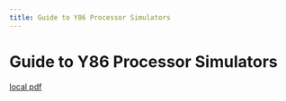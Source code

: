 ```yaml
---
title: Guide to Y86 Processor Simulators
---
```


# Guide to Y86 Processor Simulators

[local pdf](../../../pdfs/Guide%20to%20Y86%20Processor%20Simulators.pdf)
